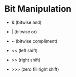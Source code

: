 
# Bit Manipulation

* & (bitwise and)

* | (bitwise or)

* ~ (bitwise compliment)

* \<< (left shift)

* \>> (right shift)

* \>>> (zero fill right shift)


